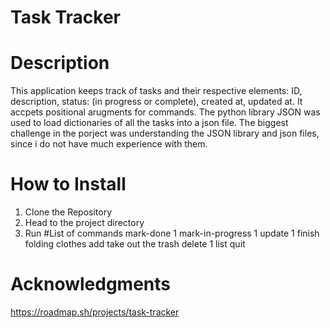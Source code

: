 # Task Tracker
# Description
This application keeps track of tasks and their respective elements: ID, description, status: (in progress or complete), created at, updated at. It accpets positional arugments for commands. The python library JSON was used to load dictionaries of all the tasks into a json file. The biggest challenge in the porject was understanding the JSON library and json files, since i do not have much experience with them.
# How to Install
1. Clone the Repository
2. Head to the project directory
3. Run
#List of commands
mark-done 1
mark-in-progress 1
update 1 finish folding clothes
add take out the trash
delete 1
list
quit
# Acknowledgments
https://roadmap.sh/projects/task-tracker



